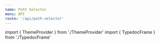 ```yaml
---
name: Path Selector
menu: API
route: '/api/path-selector'
---
```


import { ThemeProvider } from './ThemeProvider'
import { TypedocFrame } from './TypedocFrame'

<ThemeProvider>
  <TypedocFrame
    title="Path Selector"
    route="modules/_createpathselector_"
  />
</ThemeProvider>
